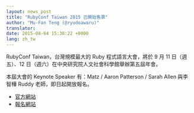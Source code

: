 ```yaml
---
layout: news_post
title: "RubyConf Taiwan 2015 已開始售票"
author: "Mu-Fan Teng (@ryudoawaru)"
translator:
date: 2015-08-04 15:30:22 +0000
lang: zh_tw
---
```


RubyConf Taiwan，台灣規模最大的 Ruby 程式語言大會，將於 9 月 11 日（週五）、12 日（週六）在中央研究院人文社會科學館舉辦第五屆年會。

本屆大會的 Keynote Speaker 有：Matz / Aaron Patterson / Sarah Allen 與李智樺 Ruddy 老師，即日起開放報名。

* [官方網站](http://2015.rubyconf.tw)
* [報名網站](http://rubytaiwan.kktix.cc/events/rubyconftw2015?locale=en)
